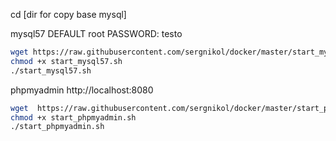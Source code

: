 cd [dir for copy base mysql]

mysql57 DEFAULT root PASSWORD: testo
```sh
wget https://raw.githubusercontent.com/sergnikol/docker/master/start_mysql57.sh
chmod +x start_mysql57.sh
./start_mysql57.sh
```

phpmyadmin http://localhost:8080
```sh
wget  https://raw.githubusercontent.com/sergnikol/docker/master/start_phpmyadmin.sh
chmod +x start_phpmyadmin.sh
./start_phpmyadmin.sh
```
